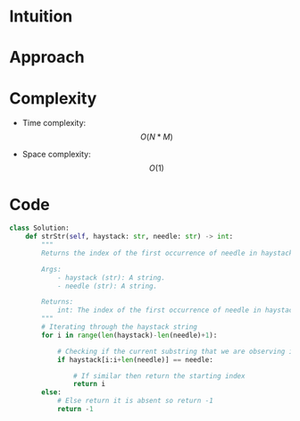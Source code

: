 # Intuition

<!-- Describe your first thoughts on how to solve this problem. -->

# Approach

<!-- Describe your approach to solving the problem. -->

# Complexity

- Time complexity: $$O(N * M)$$
<!-- Add your time complexity here, e.g. $$O(n)$$ -->

- Space complexity: $$O(1)$$
<!-- Add your space complexity here, e.g. $$O(n)$$ -->

# Code

```python
class Solution:
    def strStr(self, haystack: str, needle: str) -> int:
        """
        Returns the index of the first occurrence of needle in haystack, or -1 if needle is not part of haystack.

        Args:
            - haystack (str): A string.
            - needle (str): A string.

        Returns:
            int: The index of the first occurrence of needle in haystack, or -1 if needle is not part of haystack.
        """
        # Iterating through the haystack string
        for i in range(len(haystack)-len(needle)+1):

            # Checking if the current substring that we are observing in haystack is similar to needle or not
            if haystack[i:i+len(needle)] == needle:

                # If similar then return the starting index
                return i
        else:
            # Else return it is absent so return -1
            return -1
```
